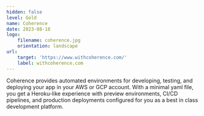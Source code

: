 ```yaml
---
hidden: false
level: Gold
name: Coherence
date: 2023-08-18
logo:
    filename: coherence.jpg
    orientation: landscape
url:
    target: 'https://www.withcoherence.com/'
    label: withcoherence.com
---
```

Coherence provides automated environments for developing, testing, and deploying your app in your AWS or GCP account. With a minimal yaml file, you get a Heroku-like experience with preview environments, CI/CD pipelines, and production deployments configured for you as a best in class development platform.



